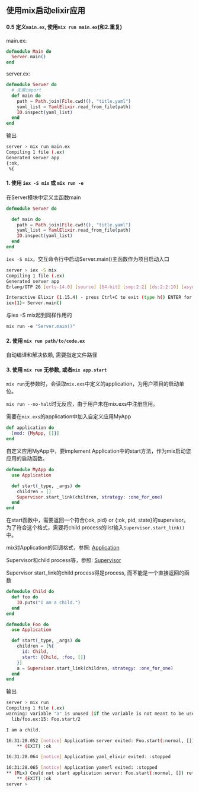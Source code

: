 ## 使用mix启动elixir应用

#### 0.5 定义`main.ex`, 使用`mix run main.ex`(和2.重复)
main.ex:

```elixir
defmodule Main do
  Server.main()
end
```

server.ex:
```elixir
defmodule Server do
  # 无需import 
  def main do
    path = Path.join(File.cwd!(), "title.yaml")
    yaml_list = YamlElixir.read_from_file(path)
    IO.inspect(yaml_list)
  end
end
```

输出
```bash
server > mix run main.ex 
Compiling 1 file (.ex)
Generated server app
{:ok,
 %{
```

#### 1. 使用 `iex -S mix` 或 `mix run -e`

在Server模块中定义主函数main
```elixir
defmodule Server do

  def main do
    path = Path.join(File.cwd!(), "title.yaml")
    yaml_list = YamlElixir.read_from_file(path)
    IO.inspect(yaml_list)
  end
end
```

`iex -S mix`，交互命令行中启动Server.main()主函数作为项目启动入口
```bash
server > iex -S mix
Compiling 1 file (.ex)
Generated server app
Erlang/OTP 26 [erts-14.0] [source] [64-bit] [smp:2:2] [ds:2:2:10] [async-threads:1] [jit:ns]

Interactive Elixir (1.15.4) - press Ctrl+C to exit (type h() ENTER for help)
iex(1)> Server.main()
```

与iex -S mix起到同样作用的
```elixir
mix run -e "Server.main()"
```

#### 2. 使用 `mix run path/to/code.ex`

自动编译和解决依赖, 需要指定文件路径

#### 3. 使用 `mix run` 无参数, 或者`mix app.start`

`mix run`无参数时，会读取`mix.exs`中定义的application，为用户项目的启动单位。

`mix run --no-halt`时无反应，由于用户未在mix.exs中注册应用。

需要在`mix.exs`的application中加入自定义应用MyApp

```elixir
def application do
  [mod: {MyApp, []}]
end
```

自定义应用MyApp中，要implement Application中的start方法，作为mix启动您应用的启动函数。

```elixir
defmodule MyApp do
  use Application

  def start(_type, _args) do
    children = []
    Supervisor.start_link(children, strategy: :one_for_one)
  end
end
```

在start函数中，需要返回一个符合{:ok, pid} or {:ok, pid, state}的supervisor。为了符合这个格式，需要将child process的list输入`Supervisor.start_link()`中。

mix对Application的回调格式，参照: [Application](https://hexdocs.pm/elixir/1.12/Application.html)

Supervisor和child process等，参照: [Supervisor](https://hexdocs.pm/elixir/1.12/Supervisor.html)


Supervisor start_link的child process得是process, 而不能是一个直接返回的函数
```elixir
defmodule Child do
  def foo do
    IO.puts("I am a child.")
  end
end

defmodule Foo do
  use Application

  def start(_type, _args) do
    children = [%{
      id: Child,
      start: {Child, :foo, []}
    }]
    a = Supervisor.start_link(children, strategy: :one_for_one)
  end
end
```

输出

```bash
server > mix run
Compiling 1 file (.ex)
warning: variable "a" is unused (if the variable is not meant to be used, prefix it with an underscore)
  lib/foo.ex:15: Foo.start/2

I am a child.

16:31:28.052 [notice] Application server exited: Foo.start(:normal, []) returned an error: shutdown: failed to start child: Child
    ** (EXIT) :ok

16:31:28.064 [notice] Application yaml_elixir exited: :stopped

16:31:28.065 [notice] Application yamerl exited: :stopped
** (Mix) Could not start application server: Foo.start(:normal, []) returned an error: shutdown: failed to start child: Child
    ** (EXIT) :ok
server > 
```